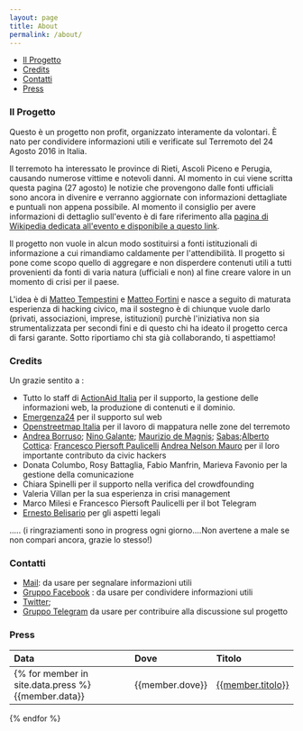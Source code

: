 ```yaml
---
layout: page
title: About
permalink: /about/
---
```


* [Il Progetto](#il-progetto)
* [Credits](#credits)
* [Contatti](#contatti)
* [Press](#press)

### Il Progetto


Questo è un progetto non profit, organizzato interamente da volontari. È nato per condividere informazioni utili e 
verificate sul Terremoto del 24 Agosto 2016 in Italia.

Il terremoto ha interessato le province di Rieti, Ascoli Piceno e Perugia, causando numerose vittime e notevoli danni. Al momento in cui viene scritta questa pagina (27 agosto) le notizie che provengono dalle fonti ufficiali sono ancora in divenire e verranno aggiornate con informazioni dettagliate e puntuali non appena possibile. Al momento il consiglio per avere informazioni di dettaglio sull'evento è di fare riferimento alla [pagina di Wikipedia dedicata all'evento e disponibile a questo link](https://it.wikipedia.org/wiki/Terremoto_del_Centro_Italia_del_2016).

Il progetto non vuole in alcun modo sostituirsi a fonti istituzionali di informazione a cui rimandiamo caldamente per l'attendibilità. Il progetto si pone come scopo quello di aggregare e non disperdere contenuti utili a tutti provenienti da fonti di varia natura (ufficiali e non) al fine creare valore in un momento di crisi per il paese.

L'idea è di [Matteo Tempestini](https://twitter.com/il_tempe) e [Matteo Fortini](https://twitter.com/matt_fortini) e nasce a seguito di maturata esperienza di hacking civico, ma il sostegno è di chiunque vuole darlo (privati, associazioni, imprese, istituzioni) purchè l'iniziativa non sia strumentalizzata per secondi fini e di questo chi ha ideato il progetto cerca di farsi garante. Sotto riportiamo chi sta già collaborando, ti aspettiamo!


### Credits

Un grazie sentito a :

- Tutto lo staff di [ActionAid Italia](https://www.actionaid.it/) per il supporto, la gestione delle informazioni web, la produzione di contenuti e il dominio.
- [Emergenza24](http://www.emergenza24.org) per il supporto sul web
- [Openstreetmap Italia](https://openstreetmap.it/) per il lavoro di mappatura nelle zone del terremoto
- [Andrea Borruso](https://twitter.com/aborruso); [Nino Galante](https://twitter.com/picomiles); [Maurizio de Magnis](https://twitter.com/olistik); [Sabas](https://twitter.com/__sabas);[Alberto Cottica](https://twitter.com/alberto_cottica): [Francesco Piersoft Paulicelli](https://twitter.com/piersoft?lang=it) [Andrea Nelson Mauro](https://twitter.com/nelsonmau) per il loro importante contributo da civic hackers
- Donata Columbo, Rosy Battaglia, Fabio Manfrin, Marieva Favonio per la gestione della comunicazione
- Chiara Spinelli per il supporto nella verifica del crowdfounding
- Valeria Villan per la sua esperienza in crisi management
- Marco Milesi e Francesco Piersoft Paulicelli per il bot Telegram
- [Ernesto Belisario](https://twitter.com/diritto2punto0?lang=it) per gli aspetti legali

..... 
(i ringraziamenti sono in progress ogni giorno....Non avertene a male se non compari ancora, grazie lo stesso!)



### Contatti
- [Mail](mailto:terremotocentroita@gmail.com): da usare per segnalare informazioni utili
- [Gruppo Facebook](https://www.facebook.com/groups/1758670357733881/) : da usare per condividere informazioni utili
- [Twitter](https://twitter.com/terremotocentro);
- [Gruppo Telegram](https://telegram.me/joinchat/BgW6eEBsI3rLKsJk9L7FJg) da usare per contribuire alla discussione sul progetto

### Press

|Data         | Dove    | Titolo |
|:------------|:--------|:------|
|{% for member in site.data.press %}{{member.data}} | {{member.dove}} | [{{member.titolo}}]({{member.link}})|
{% endfor %}

